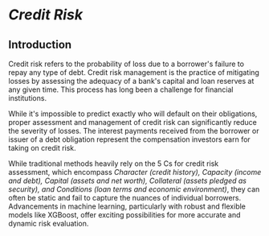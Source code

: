# *Credit Risk*

## Introduction
Credit risk refers to the probability of loss due to a borrower's failure to repay any type of debt. Credit risk management is the practice of mitigating losses by assessing the adequacy of a bank's capital and loan reserves at any given time. This process has long been a challenge for financial institutions.

While it's impossible to predict exactly who will default on their obligations, proper assessment and management of credit risk can significantly reduce the severity of losses. The interest payments received from the borrower or issuer of a debt obligation represent the compensation investors earn for taking on credit risk.

While traditional methods heavily rely on the 5 Cs for credit risk assessment, which encompass *Character (credit history), Capacity (income and debt), Capital (assets and net worth), Collateral (assets pledged as security), and Conditions (loan terms and economic environment)*, they can often be static and fail to capture the nuances of individual borrowers. Advancements in machine learning, particularly with robust and flexible models like XGBoost, offer exciting possibilities for more accurate and dynamic risk evaluation.
